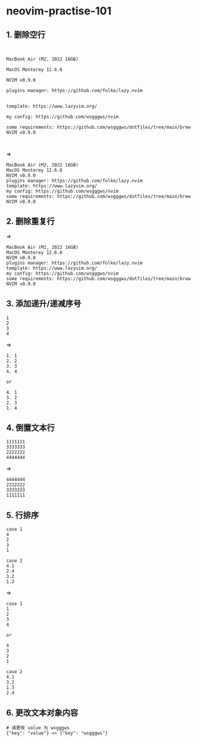 # neovim-practise-101

## 1. 删除空行

```text


MacBook Air (M2, 2022 16GB)

MacOS Monterey 12.6.6

NVIM v0.9.0

plugins manager: https://github.com/folke/lazy.nvim


template: https://www.lazyvim.org/

my config: https://github.com/wsgggws/nvim

some requirements: https://github.com/wsgggws/dotfiles/tree/main/brew
NVIM v0.9.0



```

=>

```text
MacBook Air (M2, 2022 16GB)
MacOS Monterey 12.6.6
NVIM v0.9.0
plugins manager: https://github.com/folke/lazy.nvim
template: https://www.lazyvim.org/
my config: https://github.com/wsgggws/nvim
some requirements: https://github.com/wsgggws/dotfiles/tree/main/brew
NVIM v0.9.0
```

## 2. 删除重复行

=>

```text
MacBook Air (M2, 2022 16GB)
MacOS Monterey 12.6.6
NVIM v0.9.0
plugins manager: https://github.com/folke/lazy.nvim
template: https://www.lazyvim.org/
my config: https://github.com/wsgggws/nvim
some requirements: https://github.com/wsgggws/dotfiles/tree/main/brew
NVIM v0.9.0
```

## 3. 添加递升/递减序号

```text
1
2
3
4
```

=>

```text
1. 1
2. 2
3. 3
4. 4

or

4. 1
3. 2
2. 3
1. 4
```

## 4. 倒置文本行

```text
1111111
3333333
2222222
4444444
```

=>

```text
4444444
2222222
3333333
1111111
```

## 5. 行排序

```text
case 1
4
2
3
1

case 2
4.1
2.4
3.2
1.3
```

=>

```text
case 1
1
2
3
4

or

4
3
2
1

case 2
4.1
3.2
1.3
2.4

```

## 6. 更改文本对象内容

```text
# 请更改 value 为 wsgggws
{"key": "value"} => {"key": "wsgggws"}
```
